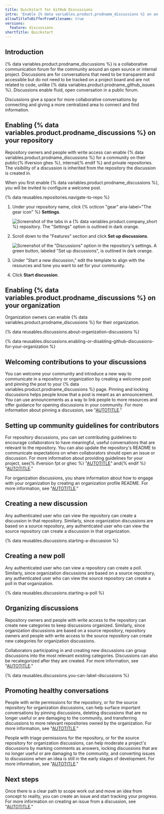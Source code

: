 ```yaml
---
title: Quickstart for GitHub Discussions
intro: 'Enable {% data variables.product.prodname_discussions %} on an existing repository or organization and start conversations with your community.'
allowTitleToDifferFromFilename: true
versions:
  feature: discussions
shortTitle: Quickstart
---
```



## Introduction

{% data variables.product.prodname_discussions %} is a collaborative communication forum for the community around an open source or internal project. Discussions are for conversations that need to be transparent and accessible but do not need to be tracked on a project board and are not related to code, unlike {% data variables.product.prodname_github_issues %}. Discussions enable fluid, open conversation in a public forum.

Discussions give a space for more collaborative conversations by connecting and giving a more centralized area to connect and find information.

## Enabling {% data variables.product.prodname_discussions %} on your repository

Repository owners and people with write access can enable {% data variables.product.prodname_discussions %} for a community on their public{% ifversion ghes %}, internal{% endif %} and private repositories. The visibility of a discussion is inherited from the repository the discussion is created in.

When you first enable {% data variables.product.prodname_discussions %}, you will be invited to configure a welcome post.

{% data reusables.repositories.navigate-to-repo %}
1. Under your repository name, click {% octicon "gear" aria-label="The gear icon" %}
**Settings**.

   ![Screenshot of the tabs in a {% data variables.product.company_short %} repository. The "Settings" option is outlined in dark orange.](/assets/images/help/discussions/public-repo-settings.png)

1. Scroll down to the "Features" section and click **Set up discussions**.

   ![Screenshot of the "Discussions" option in the repository's settings. A green button, labeled "Set up discussions", is outlined in dark orange.](/assets/images/help/discussions/setup-discussions-button.png)

1. Under "Start a new discussion," edit the template to align with the resources and tone you want to set for your community.
1. Click **Start discussion**.

## Enabling {% data variables.product.prodname_discussions %} on your organization

Organization owners can enable {% data variables.product.prodname_discussions %} for their organization.

{% data reusables.discussions.about-organization-discussions %}

{% data reusables.discussions.enabling-or-disabling-github-discussions-for-your-organization %}

## Welcoming contributions to your discussions

You can welcome your community and introduce a new way to communicate in a repository or organization by creating a welcome post and pinning the post to your {% data variables.product.prodname_discussions %} page. Pinning and locking discussions helps people know that a post is meant as an announcement. You can use announcements as a way to link people to more resources and offer guidance for opening discussions in your community. For more information about pinning a discussion, see "[AUTOTITLE](/discussions/managing-discussions-for-your-community/managing-discussions#pinning-a-discussion)."

## Setting up community guidelines for contributors

For repository discussions, you can set contributing guidelines to encourage collaborators to have meaningful, useful conversations that are relevant to the repository. You can also update the repository's README to communicate expectations on when collaborators should open an issue or discussion. For more information about providing guidelines for your project, see{% ifversion fpt or ghec %} "[AUTOTITLE](/communities/setting-up-your-project-for-healthy-contributions/adding-a-code-of-conduct-to-your-project)" and{% endif %} "[AUTOTITLE](/communities/setting-up-your-project-for-healthy-contributions)."

For organization discussions, you share information about how to engage with your organization by creating an organization profile README. For more information, see "[AUTOTITLE](/organizations/collaborating-with-groups-in-organizations/customizing-your-organizations-profile)."

## Creating a new discussion

Any authenticated user who can view the repository can create a discussion in that repository. Similarly, since organization discussions are based on a source repository, any authenticated user who can view the source repository can create a discussion in that organization.

{% data reusables.discussions.starting-a-discussion %}

## Creating a new poll

Any authenticated user who can view a repository can create a poll. Similarly, since organization discussions are based on a source repository, any authenticated user who can view the source repository can create a poll in that organization.

{% data reusables.discussions.starting-a-poll %}

## Organizing discussions

Repository owners and people with write access to the repository can create new categories to keep discussions organized. Similarly, since organization discussions are based on a source repository, repository owners and people with write access to the source repository can create new categories for organization discussions.

Collaborators participating in and creating new discussions can group discussions into the most relevant existing categories. Discussions can also be recategorized after they are created. For more information, see "[AUTOTITLE](/discussions/managing-discussions-for-your-community/managing-categories-for-discussions)."

{% data reusables.discussions.you-can-label-discussions %}

## Promoting healthy conversations

People with write permissions for the repository, or for the source repository for organization discussions, can help surface important conversations by pinning discussions, deleting discussions that are no longer useful or are damaging to the community, and transferring discussions to more relevant repositories owned by the organization. For more information, see "[AUTOTITLE](/discussions/managing-discussions-for-your-community/managing-discussions)."

People with triage permissions for the repository, or for the source repository for organization discussions, can help moderate a project's discussions by marking comments as answers, locking discussions that are no longer useful or are damaging to the community, and converting issues to discussions when an idea is still in the early stages of development. For more information, see "[AUTOTITLE](/discussions/managing-discussions-for-your-community/moderating-discussions)."

## Next steps

Once there is a clear path to scope work out and move an idea from concept to reality, you can create an issue and start tracking your progress. For more information on creating an issue from a discussion, see "[AUTOTITLE](/discussions/managing-discussions-for-your-community/moderating-discussions)."
